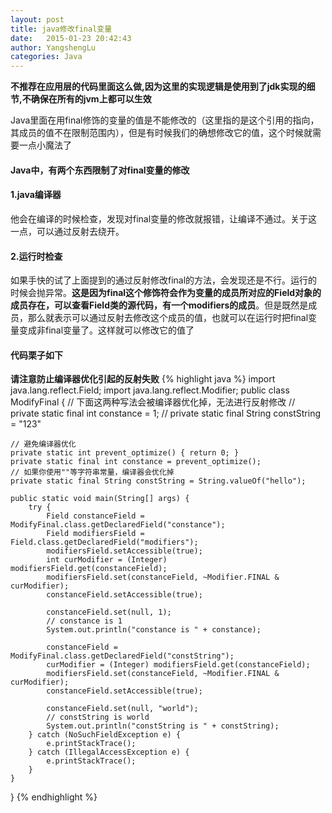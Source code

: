 ```yaml
---
layout: post
title: java修改final变量
date:   2015-01-23 20:42:43
author: YangshengLu
categories: Java
---
```

__不推荐在应用层的代码里面这么做,因为这里的实现逻辑是使用到了jdk实现的细节,不确保在所有的jvm上都可以生效__  
  
Java里面在用final修饰的变量的值是不能修改的（这里指的是这个引用的指向，其成员的值不在限制范围内），但是有时候我们的确想修改它的值，这个时候就需要一点小魔法了

#### Java中，有两个东西限制了对final变量的修改

#### 1.java编译器
他会在编译的时候检查，发现对final变量的修改就报错，让编译不通过。关于这一点，可以通过反射去绕开。

#### 2.运行时检查
如果手快的试了上面提到的通过反射修改final的方法，会发现还是不行。运行的时候会抛异常。__这是因为final这个修饰符会作为变量的成员所对应的Field对象的成员存在，可以查看Field类的源代码，有一个modifiers的成员__。但是既然是成员，那么就表示可以通过反射去修改这个成员的值，也就可以在运行时把final变量变成非final变量了。这样就可以修改它的值了

#### 代码栗子如下  
__请注意防止编译器优化引起的反射失败__
{% highlight java %}
import java.lang.reflect.Field;
import java.lang.reflect.Modifier;
public class ModifyFinal {
    // 下面这两种写法会被编译器优化掉，无法进行反射修改
    // private static final int constance = 1;
    // private static final String constString = "123"

    // 避免编译器优化
    private static int prevent_optimize() { return 0; }
    private static final int constance = prevent_optimize();
    // 如果你使用""等字符串常量，编译器会优化掉
    private static final String constString = String.valueOf("hello");

    public static void main(String[] args) {
        try {
            Field constanceField = ModifyFinal.class.getDeclaredField("constance");
            Field modifiersField = Field.class.getDeclaredField("modifiers");
            modifiersField.setAccessible(true);
            int curModifier = (Integer) modifiersField.get(constanceField);
            modifiersField.set(constanceField, ~Modifier.FINAL & curModifier);
            constanceField.setAccessible(true);

            constanceField.set(null, 1);
            // constance is 1
            System.out.println("constance is " + constance);

            constanceField = ModifyFinal.class.getDeclaredField("constString");
            curModifier = (Integer) modifiersField.get(constanceField);
            modifiersField.set(constanceField, ~Modifier.FINAL & curModifier);
            constanceField.setAccessible(true);

            constanceField.set(null, "world");
            // constString is world
            System.out.println("constString is " + constString);
        } catch (NoSuchFieldException e) {
            e.printStackTrace();
        } catch (IllegalAccessException e) {
            e.printStackTrace();
        }
    }
}
{% endhighlight %}
